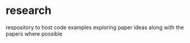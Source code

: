 # research
respository to host code examples exploring paper ideas along with the papers where possible
